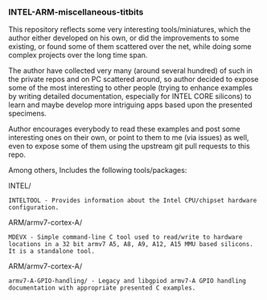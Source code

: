 ### INTEL-ARM-miscellaneous-titbits

This repository reflects some very interesting tools/miniatures, which the author either
developed on his own, or did the improvements to some existing, or found some of them
scattered over the net, while doing some complex projects over the long time span.

The author have collected very many (around several hundred) of such in the private repos
and on PC scattered around, so author decided to expose some of the most interesting to
other people (trying to enhance examples by writing detailed documentation, especially
for INTEL CORE silicons) to learn and maybe develop more intriguing apps based upon the
presented specimens.

Author encourages everybody to read these examples and post some interesting ones on
their own, or point to them to me (via issues) as well, even to expose some of them
using the upstream git pull requests to this repo.

Among others, Includes the following tools/packages:

INTEL/

	INTELTOOL - Provides information about the Intel CPU/chipset hardware
	configuration.

ARM/armv7-cortex-A/

	MDEVX - Simple command-line C tool used to read/write to hardware
	locations in a 32 bit armv7 A5, A8, A9, A12, A15 MMU based silicons.
	It is a standalone tool.

ARM/armv7-cortex-A/

	armv7-A-GPIO-handling/ - Legacy and libgpiod armv7-A GPIO handling
	documentation with appropriate presented C examples.
